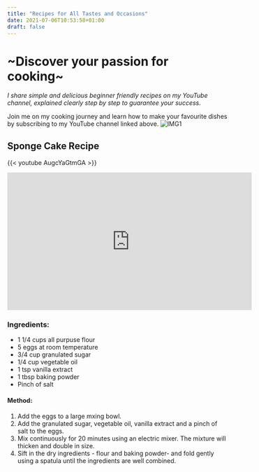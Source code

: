 ```yaml
---
title: "Recipes for All Tastes and Occasions"
date: 2021-07-06T10:53:58+01:00
draft: false
---
```


# ~Discover your passion for cooking~

*I share simple and delicious beginner friendly recipes on my YouTube channel, explained clearly step by step to guarantee your success.*

Join me on my cooking journey and learn how to make your favourite dishes by subscribing to my YouTube channel linked above.
![IMG1](IMG1.jpg)

## Sponge Cake Recipe
{{< youtube AugcYaGtmGA >}}

<iframe width="560" height="315" src="https://www.youtube.com/embed/AugcYaGtmGA" title="YouTube video player" frameborder="0" allow="accelerometer; autoplay; clipboard-write; encrypted-media; gyroscope; picture-in-picture" allowfullscreen></iframe>

### Ingredients:
- 1 1/4 cups all purpuse flour
- 5 eggs at room temperature
- 3/4 cup granulated sugar
- 1/4 cup vegetable oil
- 1 tsp vanilla extract
- 1 tbsp baking powder
- Pinch of salt

#### Method:
1. Add the eggs to a large mxing bowl.
2. Add the granulated sugar, vegetable oil, vanilla extract and a pinch of salt to the eggs.
3. Mix continuously for 20 minutes using an electric mixer. The mixture will thicken and double in size.
4. Sift in the dry ingredients - flour and baking powder- and fold gently using a spatula until the ingredients are well combined.